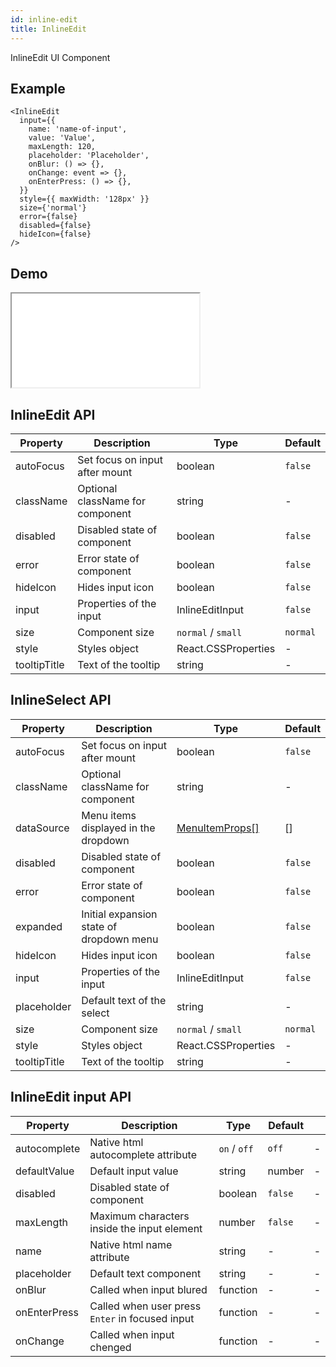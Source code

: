 ```yaml
---
id: inline-edit
title: InlineEdit
---
```


InlineEdit UI Component

## Example

```
<InlineEdit
  input={{
    name: 'name-of-input',
    value: 'Value',
    maxLength: 120,
    placeholder: 'Placeholder',
    onBlur: () => {},
    onChange: event => {},
    onEnterPress: () => {},
  }}
  style={{ maxWidth: '128px' }}
  size={'normal'}
  error={false}
  disabled={false}
  hideIcon={false}
/>
```

## Demo

<iframe src="/storybook-static/iframe.html?id=components-inline-edit--default"></iframe>

## InlineEdit API

| Property     | Description                      | Type                | Default  |
| ------------ | -------------------------------- | ------------------- | -------- |
| autoFocus    | Set focus on input after mount   | boolean             |`false`   |
| className    | Optional className for component | string              | -        |
| disabled     | Disabled state of component      | boolean             | `false`  |
| error        | Error state of component         | boolean             | `false`  |
| hideIcon     | Hides input icon                 | boolean             | `false`  |
| input        | Properties of the input          | InlineEditInput     | `false`  |
| size         | Component size                   | `normal` / `small`  | `normal` |
| style        | Styles object                    | React.CSSProperties | -        |
| tooltipTitle | Text of the tooltip              | string              | -        |

## InlineSelect API

| Property     | Description                              | Type                                                                              | Default  |
| ------------ | ---------------------------------------- | --------------------------------------------------------------------------------- | -------- |
| autoFocus    | Set focus on input after mount           | boolean                                                                           |`false`   |
| className    | Optional className for component         | string                                                                            | -        |
| dataSource   | Menu items displayed in the dropdown     | [MenuItemProps[]](https://design.synerise.com/docs/components/menu#menuitemprops) | []       |
| disabled     | Disabled state of component              | boolean                                                                           | `false`  |
| error        | Error state of component                 | boolean                                                                           | `false`  |
| expanded     | Initial expansion state of dropdown menu | boolean                                                                           | `false`  |
| hideIcon     | Hides input icon                         | boolean                                                                           | `false`  |
| input        | Properties of the input                  | InlineEditInput                                                          | `false`  |
| placeholder  | Default text of the select               | string                                                                            | -        |
| size         | Component size                           | `normal` / `small`                                                                | `normal` |
| style        | Styles object                            | React.CSSProperties                                                               | -        |
| tooltipTitle | Text of the tooltip                      | string                                                                            | -        |

## InlineEdit input API

| Property     | Description                                     | Type          | Default |     |
| ------------ | ----------------------------------------------- | ------------- | ------- | --- |
| autocomplete | Native html autocomplete attribute              | `on` / `off` | `off`   | -   |
| defaultValue | Default input value                             | string        | number  | -   |
| disabled     | Disabled state of component                     | boolean       | `false` | -   |
| maxLength    | Maximum characters inside the input element     | number        | `false` | -   |
| name         | Native html name attribute                      | string        | -       | -   |
| placeholder  | Default text component                          | string        | -       | -   |
| onBlur       | Called when input blured                        | function      | -       | -   |
| onEnterPress | Called when user press `Enter` in focused input | function      | -       | -   |
| onChange     | Called when input chenged                       | function      | -       | -   |
